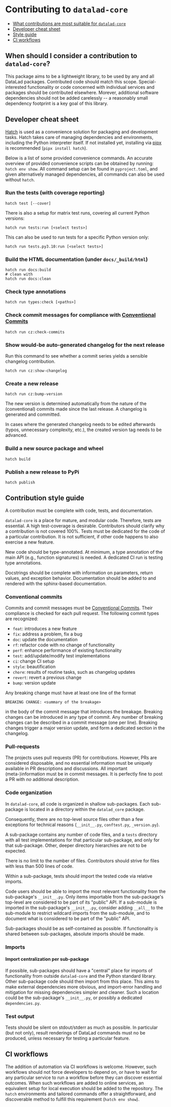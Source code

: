 # Contributing to `datalad-core`

- [What contributions are most suitable for `datalad-core`](#when-should-i-consider-a-contribution-to-datalad-core)
- [Developer cheat sheet](#developer-cheat-sheet)
- [Style guide](#contribution-style-guide)
- [CI workflows](#ci-workflows)


## When should I consider a contribution to `datalad-core`?

This package aims to be a lightweight library, to be used by any and all DataLad packages.
Contributed code should match this scope.
Special-interested functionality or code concerned with individual services and packages should be contributed elsewhere.
Morever, additional software dependencies should not be added carelessly -- a reasonably small dependency footprint is a key goal of this library.

## Developer cheat sheet

[Hatch](https://hatch.pypa.io) is used as a convenience solution for packaging and development tasks.
Hatch takes care of managing dependencies and environments, including the Python interpreter itself.
If not installed yet, installing via [pipx](https://github.com/pypa/pipx) is recommended (`pipx install hatch`).

Below is a list of some provided convenience commands.
An accurate overview of provided convenience scripts can be obtained by running: `hatch env show`.
All command setup can be found in `pyproject.toml`, and given alternatively managed dependencies, all commands can also be used without `hatch`.

### Run the tests (with coverage reporting)

```
hatch test [--cover]
```

There is also a setup for matrix test runs, covering all current Python versions:

```
hatch run tests:run [<select tests>]
```

This can also be used to run tests for a specific Python version only:

```
hatch run tests.py3.10:run [<select tests>]
```

### Build the HTML documentation (under `docs/_build/html`)

```
hatch run docs:build
# clean with
hatch run docs:clean
```

### Check type annotations

```
hatch run types:check [<paths>]
```

### Check commit messages for compliance with [Conventional Commits](https://www.conventionalcommits.org)

```
hatch run cz:check-commits
```

### Show would-be auto-generated changelog for the next release

Run this command to see whether a commit series yields a sensible changelog
contribution.

```
hatch run cz:show-changelog
```

### Create a new release

```
hatch run cz:bump-version
```

The new version is determined automatically from the nature of the (conventional) commits made since the last release.
A changelog is generated and committed.

In cases where the generated changelog needs to be edited afterwards (typos, unnecessary complexity, etc.), the created version tag needs to be advanced.


### Build a new source package and wheel

```
hatch build
```

### Publish a new release to PyPi

```
hatch publish
```

## Contribution style guide

A contribution must be complete with code, tests, and documentation.

`datalad-core` is a place for mature, and modular code.
Therefore, tests are essential.
A high test-coverage is desirable.
Contributors should clarify why a contribution is not covered 100%.
Tests must be dedicated for the code of a particular contribution.
It is not sufficient, if other code happens to also exercise a new feature.

New code should be type-annotated.
At minimum, a type annotation of the main API (e.g., function signatures) is needed.
A dedicated CI run is testing type annotations.

Docstrings should be complete with information on parameters, return values, and exception behavior.
Documentation should be added to and rendered with the sphinx-based documentation.

### Conventional commits

Commits and commit messages must be [Conventional Commits](https://www.conventionalcommits.org).
Their compliance is checked for each pull request.
The following commit types are recognized:

- `feat`: introduces a new feature
- `fix`: address a problem, fix a bug
- `doc`: update the documentation
- `rf`: refactor code with no change of functionality
- `perf`: enhance performance of existing functionality
- `test`: add/update/modify test implementations
- `ci`: change CI setup
- `style`: beautification
- `chore`: results of routine tasks, such as changelog updates
- `revert`: revert a previous change
- `bump`: version update

Any breaking change must have at least one line of the format

    BREAKING CHANGE: <summary of the breakage>

in the body of the commit message that introduces the breakage.
Breaking changes can be introduced in any type of commit.
Any number of breaking changes can be described in a commit message (one per line).
Breaking changes trigger a major version update, and form a dedicated section in the changelog.

### Pull-requests

The projects uses pull requests (PR) for contributions.
However, PRs are considered disposable, and no essential information must be uniquely available in PR descriptions and discussions.
All important (meta-)information must be in commit messages.
It is perfectly fine to post a PR with *no* additional description.

### Code organization

In `datalad-core`, all code is organized in shallow sub-packages.
Each sub-package is located in a directory within the `datalad_core` package.

Consequently, there are no top-level source files other than a few exceptions for technical reasons (`__init__.py`, `conftest.py`, `_version.py`).

A sub-package contains any number of code files, and a `tests` directory with all test implementations for that particular sub-package, and only for that sub-package.
Other, deeper directory hierarchies are not to be expected.

There is no limit to the number of files.
Contributors should strive for files with less than 500 lines of code.

Within a sub-package, tests should import the tested code via relative imports.

Code users should be able to import the most relevant functionality from the sub-package's `__init__.py`.
Only items importable from the sub-package's top-level are considered to be part of its "public" API.
If a sub-module is imported in the sub-package's `__init__.py`, consider adding `__all__` to the sub-module to restrict wildcard imports from the sub-module, and to document what is considered to be part of the "public" API.

Sub-packages should be as self-contained as possible.
If functionality is shared between sub-packages, absolute imports should be made.


### Imports

#### Import centralization per sub-package

If possible, sub-packages should have a "central" place for imports of functionality from outside `datalad-core` and the Python standard library.
Other sub-package code should then import from this place.
This aims to make external dependencies more obvious, and import-error handling and mitigation for missing dependencies simpler and cleaner.
Such a location could be the sub-package's `__init__.py`, or possibly a dedicated `dependencies.py`.

### Test output

Tests should be silent on stdout/stderr as much as possible.
In particular (but not only), result renderings of DataLad commands must no be produced, unless necessary for testing a particular feature.


## CI workflows

The addition of automation via CI workflows is welcome.
However, such workflows should not force developers to depend on, or have to wait for any particular service to run a workflow before they can discover essential outcomes.
When such workflows are added to online services, an equivalent setup for local execution should be added to the repository.
The `hatch` environments and tailored commands offer a straightforward, and discoverable method to fulfill this requirement (`hatch env show`).
